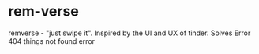 # rem-verse
remverse - "just swipe it". Inspired by the UI and UX of tinder. Solves Error 404 things not found error 
